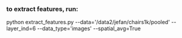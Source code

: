 ### to extract features, run: 
python extract_features.py --data='/data2/jefan/chairs1k/pooled' --layer_ind=6 --data_type='images' --spatial_avg=True
